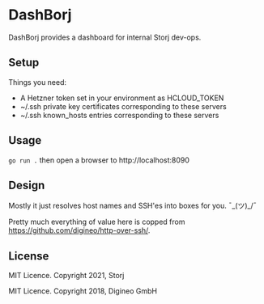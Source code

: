 DashBorj
========

DashBorj provides a dashboard for internal Storj dev-ops.

Setup
-----

Things you need:
 - A Hetzner token set in your environment as HCLOUD_TOKEN
 - ~/.ssh private key certificates corresponding to these servers
 - ~/.ssh known_hosts entries corresponding to these servers

Usage
-----

`go run .` then open a browser to http://localhost:8090

Design
------

Mostly it just resolves host names and SSH'es into boxes for you.  ¯\_(ツ)_/¯

Pretty much everything of value here is copped from https://github.com/digineo/http-over-ssh/.

## License

MIT Licence. Copyright 2021, Storj

MIT Licence. Copyright 2018, Digineo GmbH
